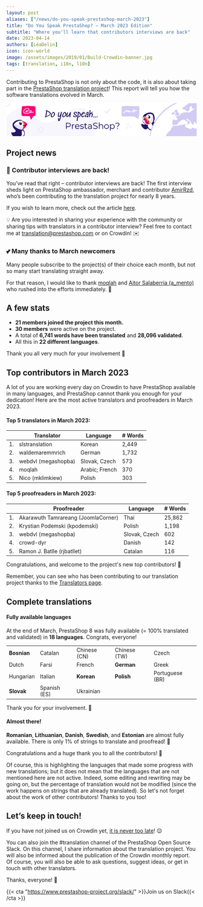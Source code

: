 ```yaml
---
layout: post
aliases: ["/news/do-you-speak-prestashop-march-2023"]
title: "Do You Speak PrestaShop? – March 2023 Edition"
subtitle: "Where you'll learn that contributors interviews are back"
date: 2023-04-14
authors: [LéaDelin]
icon: icon-world
image: /assets/images/2019/01/Build-Crowdin-banner.jpg
tags: [translation, i18n, l10n]
---
```


Contributing to PrestaShop is not only about the code, it is also about taking part in the [PrestaShop translation project](https://crowdin.com/project/prestashop-official)! This report will tell you how the software translations evolved in March.

![Crowdin Monthly banner](/assets/images/2019/01/Build-Crowdin-banner.jpg)

## Project news

### 🎤 Contributor interviews are back!

You’ve read that right – contributor interviews are back! 
The first interview sheds light on PrestaShop ambassador, merchant and contributor [AmirRzd](https://crowdin.com/profile/amirrzd), who’s been contributing to the translation project for nearly 8 years. 

If you wish to learn more, check out the article [here](https://build.prestashop-project.org/news/2023/contributor-interview-amirhossein/).

💡 Are you interested in sharing your experience with the community or sharing tips with translators in a contributor interview? 
Feel free to contact me at translation@prestashop.com or on Crowdin! ✉️

### 💕 Many thanks to March newcomers

Many people subscribe to the project(s) of their choice each month, but not so many start translating straight away. 

For that reason, I would like to thank [moqlah](https://crowdin.com/profile/moqlah) and [Aitor Salaberria (a_mento)](https://crowdin.com/profile/a_mento/activity) who rushed into the efforts immediately. 👏

## A few stats

* **21 members joined the project this month.**
* **30 members** were active on the project.
* A total of **6,741 words have been translated** and **28,096 validated**.
* All this in **22 different languages**.
 
Thank you all very much for your involvement 🙌

## Top contributors in March 2023
 
A lot of you are working every day on Crowdin to have PrestaShop available in many languages, and PrestaShop cannot thank you enough for your dedication! Here are the most active translators and proofreaders in March 2023.
 
#### Top 5 translators in March 2023:
 
| |Translator | Language | # Words
|-|---------- | -------- | ----------------
| 1. | slstranslation | Korean | 2,449
| 2. | waldemaremmrich | German | 1,732
| 3. | webdvl (megashopba) | Slovak, Czech | 573
| 4. | moqlah | Arabic; French | 370
| 5. | Nico (mklimkiew) | Polish | 303

#### Top 5 proofreaders in March 2023:
 
| | Proofreader | Language | # Words
|-| ---------- | -------- | ----------------
| 1. | Akarawuth Tamrareang (JoomlaCorner) | Thai | 25,862
| 2. | Krystian Podemski (kpodemski) | Polish | 1,198
| 3. | webdvl (megashopba) | Slovak, Czech | 602
| 4. | crowd-dyr | Danish | 142
| 5. | Ramon J. Batlle (rjbatllet) | Catalan | 116

Congratulations, and welcome to the project's new top contributors! :clap:
 
Remember, you can see who has been contributing to our translation project thanks to the [Translators page](https://translators.prestashop.com/).
 
## Complete translations
 
#### Fully available languages
 
At the end of March, PrestaShop 8 was fully available (= 100% translated and validated) in **18 languages**. Congrats, everyone!

||||||
|-----------|--------------|--------------|--------------|-----------------|
| **Bosnian**   | Catalan      | Chinese (CN) | Chinese (TW) | Czech           |
| Dutch     | Farsi        | French       | **German**       | Greek           |
| Hungarian | Italian      | **Korean**       | **Polish**       | Portuguese (BR) |
| **Slovak**    | Spanish (ES) | Ukrainian    |              |                 |

Thank you for your involvement. :tada:
 
#### Almost there!

**Romanian**, **Lithuanian**, **Danish**, **Swedish**, and **Estonian** are almost fully available. There is only 1% of strings to translate and proofread! 💪

Congratulations and a huge thank you to all the contributors! 🎉
 
Of course, this is highlighting the languages that made some progress with new translations; but it does not mean that the languages that are not mentioned here are not active.
Indeed, some editing and rewriting may be going on, but the percentage of translation would not be modified (since the work happens on strings that are already translated). So let's not forget about the work of other contributors! Thanks to you too!

## Let’s keep in touch!

If you have not joined us on Crowdin yet, [it is never too late](https://crowdin.com/project/prestashop-official)! :wink:

You can also join the #translation channel of the PrestaShop Open Source Slack. On this channel, I share information about the translation project. You will also be informed about the publication of the Crowdin monthly report. Of course, you will also be able to ask questions, suggest ideas, or get in touch with other translators.

Thanks, everyone! 🙌

{{< cta "https://www.prestashop-project.org/slack/" >}}Join us on Slack{{< /cta >}}
